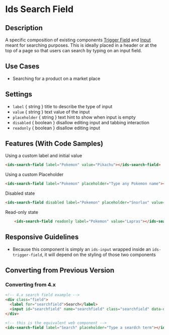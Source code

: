 # Ids Search Field

## Description

A specific composition of existing components [Trigger Field](../ids-trigger-field/README.md) and [Input](../ids-input/README.md) meant for searching purposes. This is ideally placed in a header or at the top of a page so that users can search by typing on an input field.

## Use Cases

- Searching for a product on a market place

## Settings

- `label` { string } title to describe the type of input
- `value` { string } text value of the input
- `placeholder` { string } text hint to show when input is empty
- `disabled` { boolean } disallow editing input and tabbing interaction
- `readonly` { boolean } disallow editing input

## Features (With Code Samples)

Using a custom label and initial value
```html
<ids-search-field label="Pokemon" value="Pikachu"></ids-search-field>
```

Using a custom Placeholder
```html
<ids-search-field label="Pokemon" placeholder="Type any Pokemon name"></ids-search-field>
```

Disabled state
```html
<ids-search-field disabled label="Pokemon" placeholder="Snorlax" value=""></ids-search-field>
```

Read-only state
```html
    <ids-search-field readonly label="Pokemon" value="Lapras"></ids-search-field>
```

## Responsive Guidelines

- Because this component is simply an `ids-input` wrapped inside an `ids-trigger-field`, it will depend on the styling of those two components

## Converting from Previous Version

### Converting from 4.x

```html
<!-- 4.x search field example -->
<div class="field">
  <label for="searchfield">Search</label>
  <input id="searchfield" name="searchfield" class="searchfield" data-options= "{'clearable': 'true'}" placeholder="Type a search term"/>
</div>

<!-- this is the equivalent web component -->
<ids-search-field label="Search" placeholder="Type a seardch term"></ids-search-field>